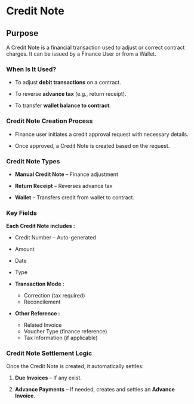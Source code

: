 # Credit Note

## Purpose

A Credit Note is a financial transaction used to adjust or correct contract charges. It can be issued by a Finance User or from a Wallet.

### When Is It Used?

  - To adjust **debit transactions** on a contract.

  - To reverse **advance tax** (e.g., return receipt).

  - To transfer **wallet balance to contract**.

### Credit Note Creation Process

  - Finance user initiates a credit approval request with necessary details.

  - Once approved, a Credit Note is created based on the request.

### Credit Note Types

  - **Manual Credit Note** – Finance adjustment

  - **Return Receipt** – Reverses advance tax

  - **Wallet** – Transfers credit from wallet to contract.

### Key Fields

**Each Credit Note includes :**

  - Credit Number – Auto-generated
  - Amount
  - Date
  - Type
  - **Transaction Mode :**
    - Correction (tax required)
    - Reconcilement

  - **Other Reference :**
    - Related Invoice
    - Voucher Type (finance reference)
    - Tax Information (if applicable)

### Credit Note Settlement Logic

Once the Credit Note is created, it automatically settles:

  1. **Due Invoices** – If any exist.

  2. **Advance Payments** – If needed, creates and settles an **Advance Invoice**.